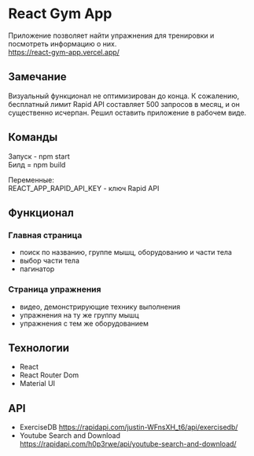 # React Gym App

Приложение позволяет найти упражнения для тренировки и посмотреть информацию о них.  
https://react-gym-app.vercel.app/

## Замечание
Визуальный функционал не оптимизирован до конца. К сожалению, бесплатный лимит Rapid API составляет 500 запросов в месяц, и он существенно исчерпан. Решил оставить приложение в рабочем виде. 

## Команды

Запуск - npm start  
Билд = npm build

Переменные:  
REACT_APP_RAPID_API_KEY - ключ Rapid API

## Функционал

### Главная страница

- поиск по названию, группе мышц, оборудованию и части тела
- выбор части тела
- пагинатор

### Страница упражнения

- видео, демонстрирующие технику выполнения
- упражнения на ту же группу мышц
- упражнения с тем же оборудованием

## Технологии

- React
- React Router Dom
- Material UI

## API

- ExerciseDB https://rapidapi.com/justin-WFnsXH_t6/api/exercisedb/
- Youtube Search and Download https://rapidapi.com/h0p3rwe/api/youtube-search-and-download/

